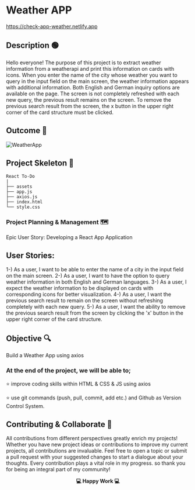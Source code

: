 
# Weather APP

https://check-app-weather.netlify.app

## Description 🟢

Hello everyone! The purpose of this project is to extract weather information from a weatherapi and print this information on cards with icons. When you enter the name of the city whose weather you want to query in the input field on the main screen, the weather information appears with additional information. Both English and German inquiry options are available on the page. The screen is not completely refreshed with each new query, the previous result remains on the screen. To remove the previous search result from the screen, the x button in the upper right corner of the card structure must be clicked.

## Outcome 🎥

![WeatherApp](https://github.com/KadirTarti/KadirTarti/assets/150926891/b151d6da-0f53-4cb0-85f7-b4d99b784897) 


## Project Skeleton 👷

```
React To-Do
|
├── assets
├── app.js
├── axios.js
├── index.html
└── style.css

```



### Project Planning & Management 🗺️

Epic User Story: Developing a React App Application 


## User Stories:

1-) As a user, I want to be able to enter the name of a city in the input field on the main screen.
2-) As a user, I want to have the option to query weather information in both English and German languages.
3-) As a user, I expect the weather information to be displayed on cards with corresponding icons for better visualization.
4-) As a user, I want the previous search result to remain on the screen without refreshing completely with each new query.
5-) As a user, I want the ability to remove the previous search result from the screen by clicking the 'x' button in the upper right corner of the card structure.

## Objective 🔍

Build a Weather App using axios

### At the end of the project, we will be able to;

⭐ improve coding skills within HTML & CSS & JS using axios

⭐ use git commands (push, pull, commit, add etc.) and Github as Version Control System.


## Contributing & Collaborate 💪
All contributions from different perspectives greatly enrich my projects! Whether you have new project ideas or contributions to improve my current projects, all contributions are invaluable. Feel free to open a topic or submit a pull request with your suggested changes to start a dialogue about your thoughts. Every contribution plays a vital role in my progress. so thank you for being an integral part of my community!



**<p align="center"> 💻 Happy Work 💻</p>** 
